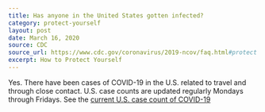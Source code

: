 ```yaml
---
title: Has anyone in the United States gotten infected?
category: protect-yourself
layout: post
date: March 16, 2020
source: CDC
source_url: https://www.cdc.gov/coronavirus/2019-ncov/faq.html#protect
excerpt: How to Protect Yourself
---
```


Yes. There have been cases of COVID-19 in the U.S. related to travel and through close contact. U.S. case counts are updated 
regularly Mondays through Fridays. See the <a href="https://www.cdc.gov/coronavirus/2019-ncov/cases-updates/cases-in-us.html?CDC_AA_refVal=https%3A%2F%2Fwww.cdc.gov%2Fcoronavirus%2F2019-ncov%2Fcases-in-us.html"> current U.S. case count of COVID-19</a>
